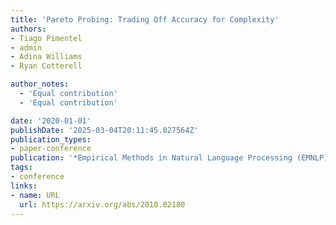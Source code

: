```yaml
---
title: 'Pareto Probing: Trading Off Accuracy for Complexity'
authors:
- Tiago Pimentel
- admin
- Adina Williams
- Ryan Cotterell

author_notes:
  - 'Equal contribution'
  - 'Equal contribution'

date: '2020-01-01'
publishDate: '2025-03-04T20:11:45.027564Z'
publication_types:
- paper-conference
publication: '*Empirical Methods in Natural Language Processing (EMNLP)*'
tags:
- conference
links:
- name: URL
  url: https://arxiv.org/abs/2010.02180
---
```

